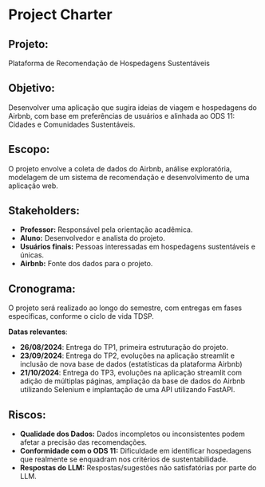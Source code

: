 # Project Charter

##  Projeto:
Plataforma de Recomendação de Hospedagens Sustentáveis
## Objetivo:
Desenvolver uma aplicação que sugira ideias de viagem e hospedagens do Airbnb, com base em preferências de usuários e alinhada ao ODS 11: Cidades e Comunidades Sustentáveis.
## Escopo:
O projeto envolve a coleta de dados do Airbnb, análise exploratória, modelagem de um sistema de recomendação e desenvolvimento de uma aplicação web.

## Stakeholders:
- **Professor:** Responsável pela orientação acadêmica.
- **Aluno:** Desenvolvedor e analista do projeto.
- **Usuários finais:** Pessoas interessadas em hospedagens sustentáveis e únicas.
- **Airbnb:** Fonte dos dados para o projeto.

## Cronograma:
O projeto será realizado ao longo do semestre, com entregas em fases específicas, conforme o ciclo de vida TDSP.

**Datas relevantes**:
- **26/08/2024**: Entrega do TP1, primeira estruturação do projeto.
- **23/09/2024**: Entrega do TP2, evoluções na aplicação streamlit e inclusão de nova base de dados (estatísticas da plataforma Airbnb)
- **21/10/2024**: Entrega do TP3, evoluções na aplicação streamlit com adição de múltiplas páginas, ampliação da base de dados do Airbnb utilizando Selenium e implantação de uma API utilizando FastAPI.

## Riscos:
- **Qualidade dos Dados:** Dados incompletos ou inconsistentes podem afetar a precisão das recomendações.
- **Conformidade com o ODS 11:** Dificuldade em identificar hospedagens que realmente se enquadram nos critérios de sustentabilidade.
- **Respostas do LLM:** Respostas/sugestões não satisfatórias por parte do LLM.